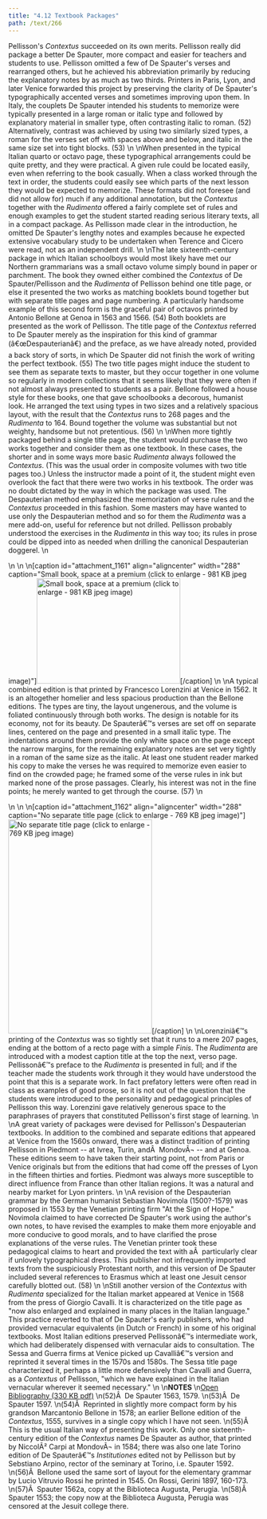 ```yaml
---
title: "4.12 Textbook Packages"
path: /text/266
---
```

Pellisson's <em>Contextus</em> succeeded on its own merits. Pellisson really did package a better De Spauter, more compact and easier for teachers and students to use. Pellisson omitted a few of De Spauter's verses and rearranged others, but he achieved his abbreviation primarily by reducing the explanatory notes by as much as two thirds. Printers in Paris, Lyon, and later Venice forwarded this project by preserving the clarity of De Spauter's typographically accented verses and sometimes improving upon them. In Italy, the couplets De Spauter intended his students to memorize were typically presented in a large roman or italic type and followed by explanatory material in smaller type, often contrasting italic to roman. (52) Alternatively, contrast was achieved by using two similarly sized types, a roman for the verses set off with spaces above and below, and italic in the same size set into tight blocks. (53)\n\nWhen presented in the typical Italian quarto or octavo page, these typographical arrangements could be quite pretty, and they were practical. A given rule could be located easily, even when referring to the book casually. When a class worked through the text in order, the students could easily see which parts of the next lesson they would be expected to memorize. These formats did not foresee (and did not allow for) much if any additional annotation, but the <em>Contextus</em> together with the <em>Rudimenta</em> offered a fairly complete set of rules and enough examples to get the student started reading serious literary texts, all in a compact package. As Pellisson made clear in the introduction, he omitted De Spauter's lengthy notes and examples because he expected extensive vocabulary study to be undertaken when Terence and Cicero were read, not as an independent drill.\n\nThe late sixteenth-century package in which Italian schoolboys would most likely have met our Northern grammarians was a small octavo volume simply bound in paper or parchment. The book they owned either combined the <em>Contextus</em> of De Spauter/Pellisson and the <em>Rudimenta</em> of Pellisson behind one title page, or else it presented the two works as matching booklets bound together but with separate title pages and page numbering. A particularly handsome example of this second form is the graceful pair of octavos printed by Antonio Bellone at Genoa in 1563 and 1566. (54) Both booklets are presented as the work of Pellisson. The title page of the <em>Contextus</em> referred to De Spauter merely as the inspiration for this kind of grammar (â€œDespauterianâ€) and the preface, as we have already noted, provided a back story of sorts, in which De Spauter did not finish the work of writing the perfect textbook. (55) The two title pages might induce the student to see them as separate texts to master, but they occur together in one volume so regularly in modern collections that it seems likely that they were often if not almost always presented to students as a pair. Bellone followed a house style for these books, one that gave schoolbooks a decorous, humanist look. He arranged the text using types in two sizes and a relatively spacious layout, with the result that the <em>Contextus</em> runs to 268 pages and the <em>Rudimenta</em> to 164. Bound together the volume was substantial but not weighty, handsome but not pretentious. (56)\n\nWhen more tightly packaged behind a single title page, the student would purchase the two works together and consider them as one textbook. In these cases, the shorter and in some ways more basic <em>Rudimenta</em> always followed the <em>Contextus</em>. (This was the usual order in composite volumes with two title pages too.) Unless the instructor made a point of it, the student might even overlook the fact that there were two works in his textbook. The order was no doubt dictated by the way in which the package was used. The Despauterian method emphasized the memorization of verse rules and the <em>Contextus</em> proceeded in this fashion. Some masters may have wanted to use only the Despauterian method and so for them the <em>Rudimenta</em> was a mere add-on, useful for reference but not drilled. Pellisson probably understood the exercises in the <em>Rudimenta</em> in this way too; its rules in prose could be dipped into as needed when drilling the canonical Despauterian doggerel.\n<p style="text-align: center;"></p>\n\n\n[caption id="attachment_1161" align="aligncenter" width="288" caption="Small book, space at a premium (click to enlarge - 981 KB jpeg image)"]<a rel="pop-up" href="http://www.humanismforsale.org/text/images_full/4.00_Chapter_Four/HFS_087.03.jpg"><img class="size-full wp-image-1161" title="HFS_087.03_thumb" src="http://www.humanismforsale.org/text/wp-content/uploads/2008/09/HFS_087.03_thumb.jpg" alt="Small book, space at a premium (click to enlarge - 981 KB jpeg image)" width="288" height="211" /></a>[/caption]\n\nA typical combined edition is that printed by Francesco Lorenzini at Venice in 1562. It is an altogether homelier and less spacious production than the Bellone editions. The types are tiny, the layout ungenerous, and the volume is foliated continuously through both works. The design is notable for its economy, not for its beauty. De Spauterâ€™s verses are set off on separate lines, centered on the page and presented in a small italic type. The indentations around them provide the only white space on the page except the narrow margins, for the remaining explanatory notes are set very tightly in a roman of the same size as the italic. At least one student reader marked his copy to make the verses he was required to memorize even easier to find on the crowded page; he framed some of the verse rules in ink but marked none of the prose passages. Clearly, his interest was not in the fine points; he merely wanted to get through the course. (57)\n<p style="text-align: center;"></p>\n\n\n[caption id="attachment_1162" align="aligncenter" width="288" caption="No separate title page (click to enlarge - 769 KB jpeg image)"]<a rel="pop-up" href="http://www.humanismforsale.org/text/images_full/4.00_Chapter_Four/HFS_087.04.jpg"><img class="size-full wp-image-1162" title="HFS_087.04_thumb" src="http://www.humanismforsale.org/text/wp-content/uploads/2008/09/HFS_087.04_thumb.jpg" alt="No separate title page (click to enlarge - 769 KB jpeg image)" width="288" height="429" /></a>[/caption]\n\nLorenziniâ€™s printing of the <em>Contextus</em> was so tightly set that it runs to a mere 207 pages, ending at the bottom of a recto page with a simple <em>Finis</em>. The <em>Rudimenta</em> are introduced with a modest caption title at the top the next, verso page. Pellissonâ€™s preface to the <em>Rudimenta</em> is presented in full; and if the teacher made the students work through it they would have understood the point that this is a separate work. In fact prefatory letters were often read in class as examples of good prose, so it is not out of the question that the students were introduced to the personality and pedagogical principles of Pellisson this way. Lorenzini gave relatively generous space to the paraphrases of prayers that constituted Pellisson's first stage of learning.\n\nA great variety of packages were devised for Pellisson's Despauterian textbooks. In addition to the combined and separate editions that appeared at Venice from the 1560s onward, there was a distinct tradition of printing Pellisson in Piedmont -- at Ivrea, Turin, andÂ  MondovÃ¬ -- and at Genoa. These editions seem to have taken their starting point, not from Paris or Venice originals but from the editions that had come off the presses of Lyon in the fifteen thirties and forties. Piedmont was always more susceptible to direct influence from France than other Italian regions. It was a natural and nearby market for Lyon printers.\n\nA revision of the Despauterian grammar by the German humanist Sebastian Novimola (1500?-1579) was proposed in 1553 by the Venetian printing firm "At the Sign of Hope." Novimola claimed to have corrected De Spauter's work using the author's own notes, to have revised the examples to make them more enjoyable and more conducive to good morals, and to have clarified the prose explanations of the verse rules. The Venetian printer took these pedagogical claims to heart and provided the text with aÂ  particularly clear if unlovely typographical dress. This publisher not infrequently imported texts from the suspiciously Protestant north, and this version of De Spauter included several references to Erasmus which at least one Jesuit censor carefully blotted out. (58)\n\nStill another version of the <em>Contextus</em> with <em>Rudimenta</em> specialized for the Italian market appeared at Venice in 1568 from the press of Giorgio Cavalli. It is characterized on the title page as "now also enlarged and explained in many places in the Italian language." This practice reverted to that of De Spauter's early publishers, who had provided vernacular equivalents (in Dutch or French) in some of his original textbooks. Most Italian editions preserved Pellissonâ€™s intermediate work, which had deliberately dispensed with vernacular aids to consultation. The Sessa and Guerra firms at Venice picked up Cavalliâ€™s version and reprinted it several times in the 1570s and 1580s. The Sessa title page characterized it, perhaps a little more defensively than Cavalli and Guerra, as a <em>Contextus</em> of Pellisson, "which we have explained in the Italian vernacular wherever it seemed necessary."\n\n<strong>NOTES</strong>\n<a href="http://www.humanismforsale.org/bibliography.pdf" target="new">Open Bibliography (330 KB pdf)</a>\n(52)Â  De Spauter 1563, 1579.\n(53)Â  De Spauter 1597.\n(54)Â  Reprinted in slightly more compact form by his grandson Marcantonio Bellone in 1578; an earlier Bellone edition of the <em>Contextus</em>, 1555, survives in a single copy which I have not seen.\n(55)Â  This is the usual Italian way of presenting this work. Only one sixteenth-century edition of the <em>Contextus</em> names De Spauter as author, that printed by NiccolÃ² Carpi at MondovÃ¬ in 1584; there was also one late Torino edition of De Spauterâ€™s <em>Institutiones</em> edited not by Pellisson but by Sebstiano Arpino, rector of the seminary at Torino, i.e. Spauter 1592.\n(56)Â  Bellone used the same sort of layout for the elementary grammar by Lucio Vitruvio Rossi he printed in 1545. On Rossi, Gerini 1897, 160-173.\n(57)Â  Spauter 1562a, copy at the Biblioteca Augusta, Perugia.\n(58)Â  Spauter 1553; the copy now at the Biblioteca Augusta, Perugia was censored at the Jesuit college there.
